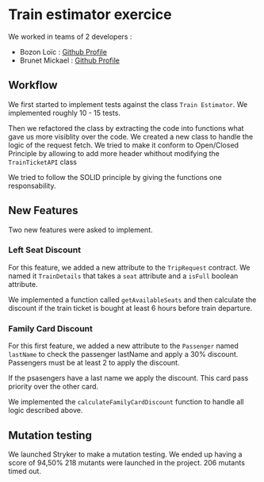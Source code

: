 # Train estimator exercice

We worked in teams of 2 developers : 
- Bozon Loïc : [Github Profile](https://github.com/loicbozon)
- Brunet Mickael : [Github Profile](https://github.com/Mkl3364)

## Workflow 

We first started to implement tests against the class `Train Estimator`. We implemented roughly 10 - 15 tests.

Then we refactored the class by extracting the code into functions what gave us more visiblity over the code.
We created a new class to handle the logic of the request fetch. We tried to make it conform to Open/Closed Principle by allowing to add more header whithout modifying the `TrainTicketAPI` class

We tried to follow the SOLID principle by giving the functions one responsability.

## New Features

Two new features were asked to implement.

### Left Seat Discount

For this feature, we added a new attribute to the `TripRequest` contract. We named it `TrainDetails` that takes a `seat` attribute and a `isFull` boolean attribute.

We implemented a function called `getAvailableSeats` and then calculate the discount if the train ticket is bought at least 6 hours before train departure.

### Family Card Discount

For this first feature, we added a new attribute to the `Passenger` named `lastName` to check the passenger lastName and apply a 30% discount. Passengers must be at least 2 to apply the discount.

If the psasengers have a last name we apply the discount. This card pass priority over the other card.

We implemented the `calculateFamilyCardDiscount` function to handle all logic described above.



## Mutation testing

We launched Stryker to make a mutation testing. We ended up having a score of 94,50%
218 mutants were launched in the project.
206 mutants timed out.

